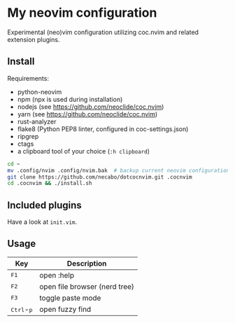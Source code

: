 # My neovim configuration

Experimental (neo)vim configuration utilizing coc.nvim and related extension plugins.

## Install

Requirements:
- python-neovim
- npm (npx is used during installation)
- nodejs (see https://github.com/neoclide/coc.nvim)
- yarn (see https://github.com/neoclide/coc.nvim)
- rust-analyzer
- flake8 (Python PEP8 linter, configured in coc-settings.json)
- ripgrep
- ctags
- a clipboard tool of your choice (`:h clipboard`)

```bash
cd ~
mv .config/nvim .config/nvim.bak  # backup current neovim configuration if present
git clone https://github.com/necabo/dotcocnvim.git .cocnvim
cd .cocnvim && ./install.sh
```

## Included plugins

Have a look at `init.vim`.

## Usage

| Key                          | Description                   |
| ---------------------------- | ----------------------------- |
| <kbd>F1</kbd>                | open :help                    |
| <kbd>F2</kbd>                | open file browser (nerd tree) |
| <kbd>F3</kbd>                | toggle paste mode             |
| <kbd>Ctrl</kbd>-<kbd>p</kbd> | open fuzzy find               |
